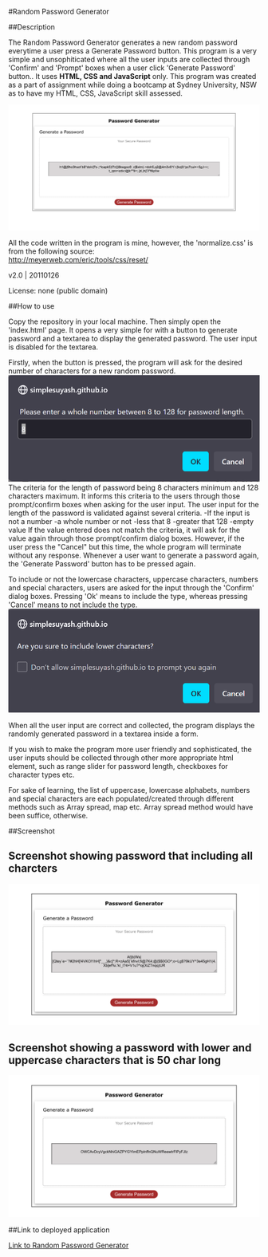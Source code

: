 #Random Password Generator

##Description

The Random Password Generator generates a new random password everytime a user press a Generate Password button. This program is a very simple and unsophiticated where all the user inputs are collected through 'Confirm' and 'Prompt' boxes when a user click 'Generate Password' button.. It uses **HTML, CSS and JavaScript** only. This program was created as a part of assignment while doing a bootcamp at Sydney University, NSW as to have my HTML, CSS, JavaScript skill assessed.

![image](./assets/image/screenshot-PW-generator.png)

All the code written in the program is mine, however, the 'normalize.css' is from the following source:  
 http://meyerweb.com/eric/tools/css/reset/

 v2.0 | 20110126

 License: none (public domain)
 

##How to use

Copy the repository in your local machine. Then simply open the 'index.html' page. It opens a very simple for with a button to generate password and a textarea to display the generated password. The user input is disabled for the textarea.

Firstly, when the button is pressed, the program will ask for the desired number of characters for a new random password. ![image](./assets/image/prompt-box.png) The criteria for the length of password being 8 characters minimum and 128 characters maximum. It informs this criteria to the users through those prompt/confirm boxes when asking for the user input. The user input for the length of the password is validated against several criteria. 
-If the input is not a number
-a whole number or not
-less that 8 
-greater that 128
-empty value
If the value entered does not match the criteria, it will ask for the value again through those prompt/confirm dialog boxes. However, if the user press the "Cancel" but this time, the whole program will terminate without any response. Whenever a user want to generate a password again, the 'Generate Password' button has to be pressed again. 

To include or not the lowercase characters, uppercase characters, numbers and special characters, users are asked for the input through the 'Confirm' dialog boxes. Pressing 'Ok' means to include the type, whereas pressing 'Cancel' means to not include the type.
![image](./assets/image/confirm-box.png)

When all the user input are correct and collected, the program displays the randomly generated password in a textarea inside a form. 

If you wish to make the program more user friendly and sophisticated, the user inputs should be collected through other more appropriate html element, such as range slider for password length, checkboxes for character types etc.

For sake of learning, the list of uppercase, lowercase alphabets, numbers and special characters are each populated/created through different methods such as Array spread, map etc. Array spread method would have been suffice, otherwise.

##Screenshot

Screenshot showing password that including all charcters
---
![image](./assets/image/screenshot1.png)

Screenshot showing a password with lower and uppercase characters that is 50 char long
---
![image](./assets/image/screenshot2.png)


##Link to deployed application    
  
[Link to Random Password Generator](https://simplesuyash.github.io/password-generator/)
